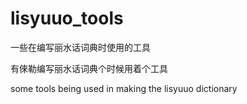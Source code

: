 # lisyuuo_tools
一些在编写丽水话词典时使用的工具

有倈勒编写丽水话词典个时候用着个工具

some tools being used in making the lisyuuo dictionary
